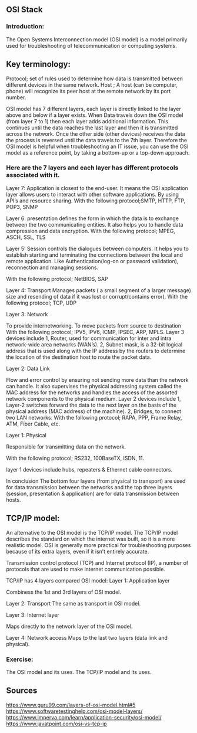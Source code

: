 ## OSI Stack
### Introduction:
The Open Systems Interconnection model (OSI model) is a model primarily used for troubleshooting of telecommunication or computing systems.

## Key terminology: 
Protocol; set of rules used to determine how data is transmitted between different devices in the same network.
Host ; A host (can be computer, phone) will recognize its peer host at the remote network by its port number.


OSI model has 7 different layers, each layer is directly linked to the layer above and below if  a layer exists. When Data travels down the OSI model (from layer 7 to 1) then each layer adds additional information. This continues until the data reaches the last layer and then it is transmitted across the network. Once the other side (other devices) receives the data the process is reversed until the data travels to the 7th layer.
Therefore the OSI model is helpful when troubleshooting an IT issue, you can use the OSI model as a reference point, by taking a bottom-up or a top-down approach. 
### Here are the 7 layers and each layer has different protocols associated with it.


Layer 7: Application
is closest to the end-user. It means the OSI application layer allows users to interact with other software applications. By using API’s and resource sharing.
With the following protocol;SMTP, HTTP, FTP, POP3, SNMP

Layer 6: presentation
defines the form in which the data is to exchange between the two communicating entities. It also helps you to handle data compression and data encryption.
With the following protocol; MPEG, ASCH, SSL, TLS

Layer 5: Session
controls the dialogues between computers. It helps you to establish starting and terminating the connections between the local and remote application. Like Authentication(log-on or password validation), reconnection and managing sessions.

With the following protocol; NetBIOS, SAP


Layer 4: Transport
Manages packets ( a small segment of a larger message) size and resending of data if it was lost or corrupt(contains error).
With the following protocol; TCP, UDP

Layer 3: Network

To provide internetworking. To move packets from source to destination
With the following protocol; IPV5, IPV6, ICMP, IPSEC, ARP, MPLS.
Layer 3 devices include
1, Router, used for communication for inter and intra network-wide area networks (WAN’s).
2, Subnet mask,  is a 32-bit logical address that is used along with the IP address by the routers to determine the location of the destination host to route the packet data.

Layer 2: Data Link

Flow and error control by ensuring not sending more data than the network can handle.
It also supervises the physical addressing system called the MAC address for the networks and handles the access of the assorted network components to the physical medium.
Layer 2 devices include 
1, Layer-2 switches forward the data to the next layer on the basis of the physical address (MAC address) of the machine). 
2, Bridges, to connect two LAN networks.
With the following protocol; RAPA, PPP, Frame Relay, ATM, Fiber Cable, etc.


Layer 1: Physical 

Responsible for transmitting data on the network.

With the following protocol; RS232, 100BaseTX, ISDN, 11.

layer 1 devices include hubs, repeaters & Ethernet cable connectors. 

In conclusion The bottom four layers (from physical to transport) are used for data transmission between the networks and the top three layers (session, presentation & application) are for data transmission between hosts.

## TCP/IP model:

An alternative to the OSI model is the TCP/IP model. The TCP/IP model describes the standard on which the internet was built, so it is a more realistic model. OSI is generally more practical for troubleshooting purposes because of its extra layers, even if it isn’t entirely accurate. 


Transmission control protocol (TCP) and Internet protocol (IP), a number of protocols that are used to make internet communication possible.

TCP/IP has 4 layers compared OSI model:
Layer 1: Application layer

Combiness the 1st and 3rd layers of OSI model.

Layer 2: Transport
The same as transport in OSI model.

Layer 3: Internet layer

Maps directly to the network layer of the OSI model.

Layer 4: Network access
Maps to the last two layers (data link and physical).


### Exercise:
The OSI model and its uses.
The TCP/IP model and its uses.
## Sources
https://www.guru99.com/layers-of-osi-model.html#5
https://www.softwaretestinghelp.com/osi-model-layers/
https://www.imperva.com/learn/application-security/osi-model/
https://www.javatpoint.com/osi-vs-tcp-ip


